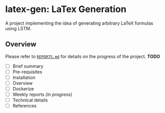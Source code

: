 # latex-gen: LaTex Generation
A project implementing the idea of generating arbitrary LaTeX formulas using LSTM.

## Overview
Please refer to [`REPORTS.md`](https://github.com/hnt4499/latex_gen/blob/master/REPORTS.md) for details on the progress of the project.
**TODO**
 - [ ] Brief summary
 - [ ] Pre-requisites
 - [ ] Installation
 - [ ] Overview
 - [ ] Dockerize
 - [ ] Weekly reports *(in progress)*
 - [ ] Technical details
 - [ ] References
